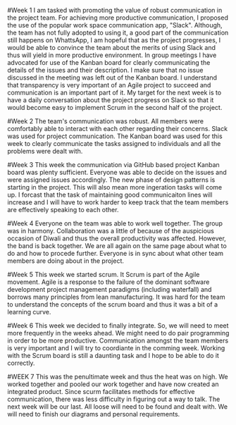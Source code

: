 #Week 1
I am tasked with promoting the value of robust communication in the project team. For achieving more productive communication, I proposed the use of the popular work space communication app, "Slack". Although, the team has not fully adopted to using it, a good part of the communication still happens on WhattsApp, I am hopeful that as the project progresses, I would be able to convince the team about the merits of using Slack and thus will yield in more productive environment. 
In group meetings I have advocated for use of the Kanban board for clearly communicating the details of the issues and their description. I make sure that no issue discussed in the meeting was left out of the Kanban board. I understand that transparency is very important of an Agile project to succeed and communication is an important part of it. 
My target for the next week is to have a daily conversation about the project progress on Slack so that it would become easy to implement Scrum in the second half of the project.

#Week 2
The team's communication was robust. All members were comfortably able to interact with each other regarding their concerns. Slack was used for project communication. The Kanban board was used for this week to clearly communicate the tasks assigned to individuals and all the problems were dealt with. 

#Week 3
This week the communication via GitHub based project Kanban board was plenty sufficient. Everyone was able to decide on the issues and were assigned issues accordingly. The new phase of design patterns is starting in the project. This will also mean more ingeration tasks will come up. I forcast that the task of maintaining good communicaiton lines will increase and I will have to work harder to keep track that the team members are effectively speaking to each other.

#Week 4 
Everyone on the team was able to work well together. The group was in harmony. Collaboration was a little of because of the auspicious occasion of Diwali and thus the overall productivity was affected. However, the band is back together. We are all again on the same page about what to do and how to procede further. Everyone is in sync about what other team members are doing about in the project.

#Week 5
This week we started scrum. It Scrum is part of the Agile movement. Agile is a response to the failure of the dominant software development project management paradigms (including waterfall) and borrows many principles from lean manufacturing. It was hard for the team to understand the concepts of the scrum board and thus it was a bit of a learning curve.

#Week 6 
This week we decided to finally integrate. So, we will need to meet more frequently in the weeks ahead. We might need to do pair programming in order to be more productive. Communication amongst the team members is very important and I will try to coordiante in the comming week. Working with the Scrum board is still a daunting task and I hope to be able to do it correctly.

#WEEK 7
This was the penultimate week and thus the heat was on high. We worked together and pooled our work together and have now created an integrated product. Since scurm facilitates methods for effective communication, there was less difficulty in figuring out a way to talk. The next week will be our last. All loose will need to be found and dealt with. We will need to finish our diagrams and personal requirements.